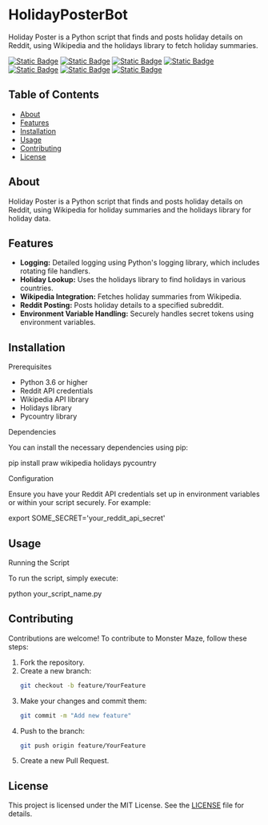 # HolidayPosterBot
Holiday Poster is a Python script that finds and posts holiday details on Reddit, using Wikipedia and the holidays library to fetch holiday summaries.

[![Static Badge](https://img.shields.io/badge/logging-red)](https://pypi.org/project/logging/)
[![Static Badge](https://img.shields.io/badge/pycountry-gray)](https://pypi.org/project/pycountry/)
[![Static Badge](https://img.shields.io/badge/datetime-pink)](https://pypi.org/project/datetime/)
[![Static Badge](https://img.shields.io/badge/os-black)](https://pypi.org/project/os/)
[![Static Badge](https://img.shields.io/badge/holidays-gray)](https://pypi.org/project/holidays/)
[![Static Badge](https://img.shields.io/badge/praw-blue)](https://pypi.org/project/praw/)
[![Static Badge](https://img.shields.io/badge/wikipedia-green)](https://pypi.org/project/wikipedia/)

## Table of Contents

- [About](#about)
- [Features](#features)
- [Installation](#installation)
- [Usage](#usage)
- [Contributing](#contributing)
- [License](#license)

## About

Holiday Poster is a Python script that finds and posts holiday details on Reddit, using Wikipedia for holiday summaries and the holidays library for holiday data.

## Features

- **Logging:** Detailed logging using Python's logging library, which includes rotating file handlers.
- **Holiday Lookup:** Uses the holidays library to find holidays in various countries.
- **Wikipedia Integration:** Fetches holiday summaries from Wikipedia.
- **Reddit Posting:** Posts holiday details to a specified subreddit.
- **Environment Variable Handling:** Securely handles secret tokens using environment variables.

## Installation

Prerequisites
- Python 3.6 or higher
- Reddit API credentials
- Wikipedia API library
- Holidays library
- Pycountry library

Dependencies

You can install the necessary dependencies using pip:

pip install praw wikipedia holidays pycountry

Configuration

Ensure you have your Reddit API credentials set up in environment variables or within your script securely. For example:

export SOME_SECRET='your_reddit_api_secret'

## Usage

Running the Script

To run the script, simply execute:

python your_script_name.py

## Contributing

Contributions are welcome! To contribute to Monster Maze, follow these steps:

1. Fork the repository.
2. Create a new branch:
   ```bash
   git checkout -b feature/YourFeature
   ```
3. Make your changes and commit them:
   ```bash
   git commit -m "Add new feature"
   ```
4. Push to the branch:
   ```bash
   git push origin feature/YourFeature
   ```
5. Create a new Pull Request.

## License

This project is licensed under the MIT License. See the [LICENSE](LICENSE) file for details.
